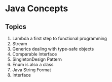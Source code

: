 # Java Concepts

## Topics

1. Lambda a first step to functional programming
2. Stream
3. Generics dealing with type-safe objects
4. Comparable Interface
5. SingletonDesign Pattern 
6. Enum is also a class
7. Java String Format
8. Interface
